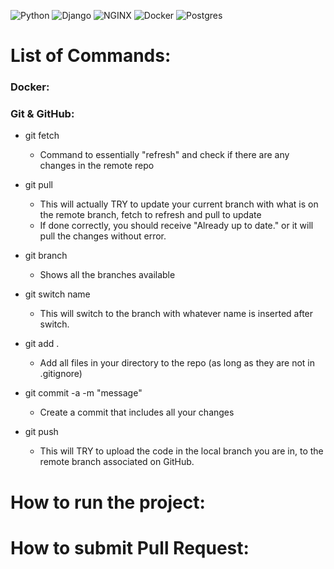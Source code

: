 ![Python](https://img.shields.io/badge/python-v3.13-blue.svg)
![Django](https://img.shields.io/badge/django-v5.1.4-yellow.svg)
![NGINX](https://img.shields.io/badge/NGINX-v1.27.3-default.svg)
![Docker](https://img.shields.io/badge/Docker-v27.4-00008B.svg)
![Postgres](https://img.shields.io/badge/Postgres-v17-3268a8.svg)

# List of Commands:

### Docker:

### Git & GitHub:
- git fetch
  - Command to essentially "refresh" and check if there are any changes in the remote repo

- git pull
  - This will actually TRY to update your current branch with what is on the remote branch, fetch to refresh and pull to update
  - If done correctly, you should receive "Already up to date." or it will pull the changes without error.

- git branch
  - Shows all the branches available

- git switch name
  - This will switch to the branch with whatever name is inserted after switch. 

- git add .
  - Add all files in your directory to the repo (as long as they are not in .gitignore)

- git commit -a -m "message"
  - Create a commit that includes all your changes

- git push
  - This will TRY to upload the code in the local branch you are in, to the remote branch associated on GitHub.

# How to run the project:

# How to submit Pull Request:

